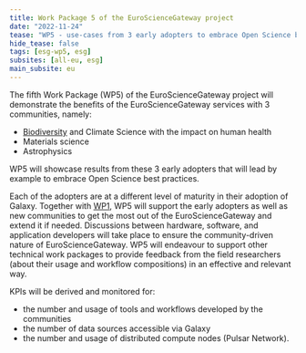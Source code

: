 ```yaml
---
title: Work Package 5 of the EuroScienceGateway project
date: "2022-11-24"
tease: "WP5 - use-cases from 3 early adopters to embrace Open Science best practices"
hide_tease: false
tags: [esg-wp5, esg]
subsites: [all-eu, esg]
main_subsite: eu
---
```


The fifth Work Package (WP5) of the EuroScienceGateway project will demonstrate the benefits of the EuroScienceGateway services with 3 communities, namely:

- [Biodiversity](/projects/esg/news/2022-12-08-esg-wp5-biodiversity/) and Climate Science with the impact on human health
- Materials science
- Astrophysics

WP5 will showcase results from these 3 early adopters that will lead by example to embrace Open Science best practices.

Each of the adopters are at a different level of maturity in their adoption of
Galaxy. Together with [WP1](https://galaxyproject.org/projects/esg/news/?tag=esg-wp1), WP5 will support the early adopters as well as
new communities to get the most out of the EuroScienceGateway and extend it if needed.
Discussions between hardware, software, and application developers will take place to ensure the
community-driven nature of EuroScienceGateway. WP5 will endeavour to support other technical work
packages to provide feedback from the field researchers (about their usage and workflow compositions) in an
effective and relevant way.

KPIs will be derived and monitored for:
- the number and usage of tools and workflows developed by the communities
- the number of data sources accessible via Galaxy
- the number and usage of distributed compute nodes (Pulsar Network).
